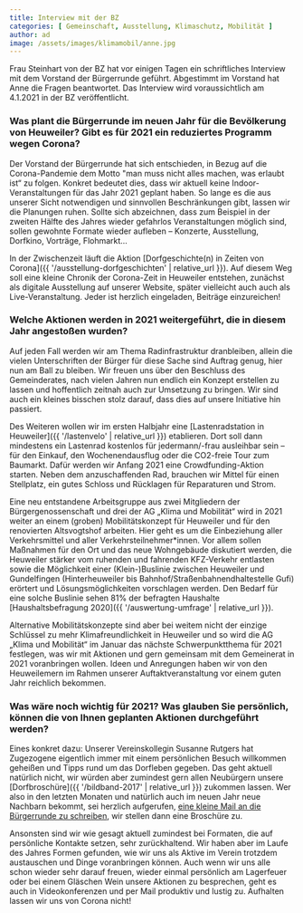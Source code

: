 ```yaml
---
title: Interview mit der BZ
categories: [ Gemeinschaft, Ausstellung, Klimaschutz, Mobilität ]
author: ad
image: /assets/images/klimamobil/anne.jpg
---
```

Frau Steinhart von der BZ hat vor einigen Tagen ein schriftliches Interview mit dem Vorstand der Bürgerrunde geführt. Abgestimmt im Vorstand hat Anne die Fragen beantwortet. Das Interview wird voraussichtlich am 4.1.2021 in der BZ veröffentlicht.

### Was plant die Bürgerrunde im neuen Jahr für die Bevölkerung von Heuweiler? Gibt es für 2021 ein reduziertes Programm wegen Corona?

Der Vorstand der Bürgerrunde hat sich entschieden, in Bezug auf die Corona-Pandemie dem Motto "man muss nicht alles machen, was erlaubt ist“ zu folgen. Konkret bedeutet dies, dass wir aktuell keine Indoor-Veranstaltungen für das Jahr 2021 geplant haben. So lange es die aus unserer Sicht notwendigen und sinnvollen Beschränkungen gibt, lassen wir die Planungen ruhen. Sollte sich abzeichnen, dass zum Beispiel in der zweiten Hälfte des Jahres wieder gefahrlos Veranstaltungen möglich sind, sollen gewohnte Formate wieder aufleben – Konzerte, Ausstellung, Dorfkino, Vorträge, Flohmarkt…

In der Zwischenzeit läuft die Aktion [Dorfgeschichte(n) in Zeiten von Corona]({{ '/ausstellung-dorfgeschichten' | relative_url }}). Auf diesem Weg soll eine kleine Chronik der Corona-Zeit in Heuweiler entstehen, zunächst als digitale Ausstellung auf unserer Website, später vielleicht auch auch als Live-Veranstaltung. Jeder ist herzlich eingeladen, Beiträge einzureichen!

### Welche Aktionen werden in 2021 weitergeführt, die in diesem Jahr angestoßen wurden?

Auf jeden Fall werden wir am Thema Radinfrastruktur dranbleiben, allein die vielen Unterschriften der Bürger für diese Sache sind Auftrag genug, hier nun am Ball zu bleiben. Wir freuen uns über den Beschluss des Gemeinderates, nach vielen Jahren nun endlich ein Konzept erstellen zu lassen und hoffentlich zeitnah auch zur Umsetzung zu bringen. Wir sind auch ein kleines bisschen stolz darauf, dass dies auf unsere Initiative hin passiert.

Des Weiteren wollen wir im ersten Halbjahr eine [Lastenradstation in Heuweiler]({{ '/lastenvelo' | relative_url }}) etablieren. Dort soll dann mindestens ein Lastenrad kostenlos für jedermann/-frau ausleihbar sein – für den Einkauf, den Wochenendausflug oder die CO2-freie Tour zum Baumarkt. Dafür werden wir Anfang 2021 eine Crowdfunding-Aktion starten. Neben dem anzuschaffenden Rad, brauchen wir Mittel für einen Stellplatz, ein gutes Schloss und Rücklagen für Reparaturen und Strom.

Eine neu entstandene Arbeitsgruppe aus zwei Mitgliedern der Bürgergenossenschaft und drei der AG „Klima und Mobilität“ wird in 2021 weiter an einem (groben) Mobilitätskonzept für Heuweiler und für den renovierten Altsvogtshof arbeiten. Hier geht es um die Einbeziehung aller Verkehrsmittel und aller Verkehrsteilnehmer*innen. Vor allem sollen Maßnahmen für den Ort und das neue Wohngebäude diskutiert werden, die Heuweiler stärker vom ruhenden und fahrenden KFZ-Verkehr entlasten sowie die Möglichkeit einer (Klein-)Buslinie zwischen Heuweiler und Gundelfingen (Hinterheuweiler bis Bahnhof/Straßenbahnendhaltestelle Gufi) erörtert und Lösungsmöglichkeiten vorschlagen werden. Den Bedarf für eine solche Buslinie sehen 81% der befragten Haushalte [Haushaltsbefragung 2020]({{ '/auswertung-umfrage' | relative_url }}).

Alternative Mobilitätskonzepte sind aber bei weitem nicht der einzige Schlüssel zu mehr Klimafreundlichkeit in Heuweiler und so wird die AG „Klima und Mobilität“ im Januar das nächste Schwerpunktthema für 2021 festlegen, was wir mit Aktionen und gern gemeinsam mit dem Gemeinerat in 2021 voranbringen wollen. Ideen und Anregungen haben wir von den Heuweilemern im Rahmen unserer Auftaktveranstaltung vor einem guten Jahr reichlich bekommen.

### Was wäre noch wichtig für 2021? Was glauben Sie persönlich, können die von Ihnen geplanten Aktionen durchgeführt werden?

Eines konkret dazu: Unserer Vereinskollegin Susanne Rutgers hat Zugezogene eigentlich immer mit einem persönlichen Besuch willkommen geheißen und Tipps rund um das Dorfleben gegeben. Das geht aktuell natürlich nicht, wir würden aber zumindest gern allen Neubürgern unsere [Dorfbroschüre]({{ '/bildband-2017' | relative_url }}) zukommen lassen. Wer also in den letzten Monaten und natürlich auch im neuen Jahr neue Nachbarn bekommt, sei herzlich aufgerufen, [eine kleine Mail an die Bürgerrunde zu schreiben](mailto:buergerrunde-heuweiler@googlegroups.com), wir stellen dann eine Broschüre zu.

Ansonsten sind wir wie gesagt aktuell zumindest bei Formaten, die auf persönliche Kontakte setzen, sehr zurückhaltend. Wir haben aber im Laufe des Jahres Formen gefunden, wie wir uns als Aktive im Verein trotzdem austauschen und Dinge voranbringen können. Auch wenn wir uns alle schon wieder sehr darauf freuen, wieder einmal persönlich am Lagerfeuer oder bei einem Gläschen Wein unsere Aktionen zu besprechen, geht es auch in Videokonferenzen und per Mail produktiv und lustig zu. Aufhalten lassen wir uns von Corona nicht!
